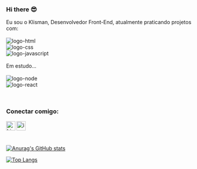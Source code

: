 ### Hi there :sunglasses:

Eu sou o Klisman, Desenvolvedor Front-End, atualmente praticando projetos com:
<br>
<br>
   <img src="https://img.shields.io/badge/HTML-239120?style=for-the-badge&logo=html5&logoColor=white" alt="logo-html" />
   <br>
   <img src="https://img.shields.io/badge/CSS-239120?&style=for-the-badge&logo=css3&logoColor=white" alt="logo-css" />
   <br>
   <img src="https://img.shields.io/badge/JavaScript-F7DF1E?style=for-the-badge&logo=javascript&logoColor=black" alt="logo-javascript" />
<br>
<br>
Em estudo...
<br>
<br>
   <img src="https://img.shields.io/badge/Node.js-43853D?style=for-the-badge&logo=node.js&logoColor=white" alt="logo-node" />
   <br>
   <img src="https://img.shields.io/badge/React-20232A?style=for-the-badge&logo=react&logoColor=61DAFB" alt="logo-react" />
   
   <br>
   
   ### Conectar comigo:
   
   <p>
  <a href="https://www.linkedin.com/in/klismanpagio/">
  <img align="left" alt=" LinkedIn" width="25px" src="https://cdn.jsdelivr.net/npm/simple-icons@v3/icons/linkedin.svg" />
  </a>
  <a href="https://www.instagram.com/klismanpn/">
  <img align="left" alt="icone do instagram uma camera dentro de um quadrado" width="25" src="https://cdn.jsdelivr.net/npm/simple-icons@v3/icons/instagram.svg" />
  </a>
  </p>
  <br>
  <br>
  <br>
  
  
  
  
  [![Anurag's GitHub stats](https://github-readme-stats.vercel.app/api?username=klismanpn)](https://github.com/anuraghazra/github-readme-stats)
  
  
  
  
  [![Top Langs](https://github-readme-stats.vercel.app/api/top-langs/?username=klismanpn)](https://github.com/anuraghazra/github-readme-stats)
  
  
